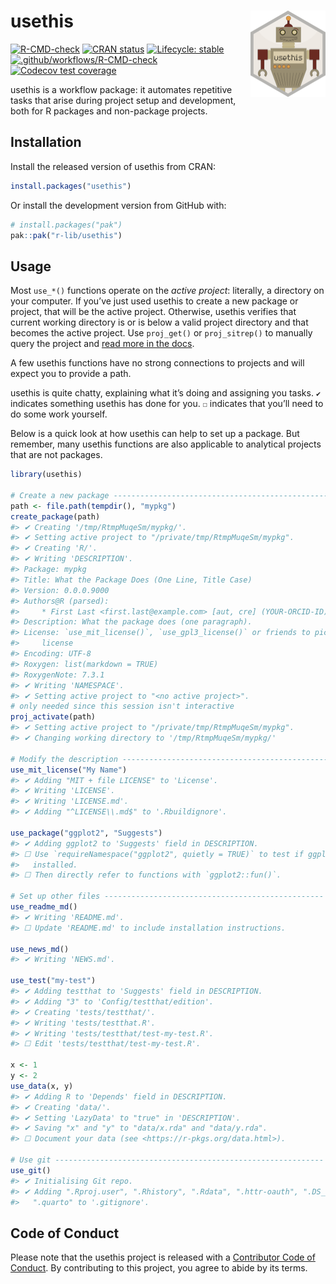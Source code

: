 
<!-- README.md is generated from README.Rmd. Please edit that file -->

# usethis <a href="https://usethis.r-lib.org"><img src="man/figures/logo.png" align="right" height="138" alt="usethis website" /></a>

<!-- badges: start -->

[![R-CMD-check](https://github.com/r-lib/usethis/actions/workflows/R-CMD-check.yaml/badge.svg)](https://github.com/r-lib/usethis/actions/workflows/R-CMD-check.yaml)
[![CRAN
status](https://www.r-pkg.org/badges/version/usethis)](https://CRAN.R-project.org/package=usethis)
[![Lifecycle:
stable](https://img.shields.io/badge/lifecycle-stable-brightgreen.svg)](https://lifecycle.r-lib.org/articles/stages.html#stable)
[![.github/workflows/R-CMD-check](https://github.com/r-lib/usethis/actions/workflows/.github/workflows/R-CMD-check.yaml/badge.svg)](https://github.com/r-lib/usethis/actions/workflows/.github/workflows/R-CMD-check.yaml)
[![Codecov test
coverage](https://codecov.io/gh/r-lib/usethis/graph/badge.svg)](https://codecov.io/gh/r-lib/usethis)
<!-- badges: end -->

usethis is a workflow package: it automates repetitive tasks that arise
during project setup and development, both for R packages and
non-package projects.

## Installation

Install the released version of usethis from CRAN:

``` r
install.packages("usethis")
```

Or install the development version from GitHub with:

``` r
# install.packages("pak")
pak::pak("r-lib/usethis")
```

## Usage

Most `use_*()` functions operate on the *active project*: literally, a
directory on your computer. If you’ve just used usethis to create a new
package or project, that will be the active project. Otherwise, usethis
verifies that current working directory is or is below a valid project
directory and that becomes the active project. Use `proj_get()` or
`proj_sitrep()` to manually query the project and [read more in the
docs](https://usethis.r-lib.org/reference/proj_utils.html).

A few usethis functions have no strong connections to projects and will
expect you to provide a path.

usethis is quite chatty, explaining what it’s doing and assigning you
tasks. `✔` indicates something usethis has done for you. `☐` indicates
that you’ll need to do some work yourself.

Below is a quick look at how usethis can help to set up a package. But
remember, many usethis functions are also applicable to analytical
projects that are not packages.

``` r
library(usethis)

# Create a new package -------------------------------------------------
path <- file.path(tempdir(), "mypkg")
create_package(path)
#> ✔ Creating '/tmp/RtmpMuqeSm/mypkg/'.
#> ✔ Setting active project to "/private/tmp/RtmpMuqeSm/mypkg".
#> ✔ Creating 'R/'.
#> ✔ Writing 'DESCRIPTION'.
#> Package: mypkg
#> Title: What the Package Does (One Line, Title Case)
#> Version: 0.0.0.9000
#> Authors@R (parsed):
#>     * First Last <first.last@example.com> [aut, cre] (YOUR-ORCID-ID)
#> Description: What the package does (one paragraph).
#> License: `use_mit_license()`, `use_gpl3_license()` or friends to pick a
#>     license
#> Encoding: UTF-8
#> Roxygen: list(markdown = TRUE)
#> RoxygenNote: 7.3.1
#> ✔ Writing 'NAMESPACE'.
#> ✔ Setting active project to "<no active project>".
# only needed since this session isn't interactive
proj_activate(path)
#> ✔ Setting active project to "/private/tmp/RtmpMuqeSm/mypkg".
#> ✔ Changing working directory to '/tmp/RtmpMuqeSm/mypkg/'

# Modify the description ----------------------------------------------
use_mit_license("My Name")
#> ✔ Adding "MIT + file LICENSE" to 'License'.
#> ✔ Writing 'LICENSE'.
#> ✔ Writing 'LICENSE.md'.
#> ✔ Adding "^LICENSE\\.md$" to '.Rbuildignore'.

use_package("ggplot2", "Suggests")
#> ✔ Adding ggplot2 to 'Suggests' field in DESCRIPTION.
#> ☐ Use `requireNamespace("ggplot2", quietly = TRUE)` to test if ggplot2 is
#>   installed.
#> ☐ Then directly refer to functions with `ggplot2::fun()`.

# Set up other files -------------------------------------------------
use_readme_md()
#> ✔ Writing 'README.md'.
#> ☐ Update 'README.md' to include installation instructions.

use_news_md()
#> ✔ Writing 'NEWS.md'.

use_test("my-test")
#> ✔ Adding testthat to 'Suggests' field in DESCRIPTION.
#> ✔ Adding "3" to 'Config/testthat/edition'.
#> ✔ Creating 'tests/testthat/'.
#> ✔ Writing 'tests/testthat.R'.
#> ✔ Writing 'tests/testthat/test-my-test.R'.
#> ☐ Edit 'tests/testthat/test-my-test.R'.

x <- 1
y <- 2
use_data(x, y)
#> ✔ Adding R to 'Depends' field in DESCRIPTION.
#> ✔ Creating 'data/'.
#> ✔ Setting 'LazyData' to "true" in 'DESCRIPTION'.
#> ✔ Saving "x" and "y" to "data/x.rda" and "data/y.rda".
#> ☐ Document your data (see <https://r-pkgs.org/data.html>).

# Use git ------------------------------------------------------------
use_git()
#> ✔ Initialising Git repo.
#> ✔ Adding ".Rproj.user", ".Rhistory", ".Rdata", ".httr-oauth", ".DS_Store", and
#>   ".quarto" to '.gitignore'.
```

## Code of Conduct

Please note that the usethis project is released with a [Contributor
Code of Conduct](https://usethis.r-lib.org/CODE_OF_CONDUCT.html). By
contributing to this project, you agree to abide by its terms.
